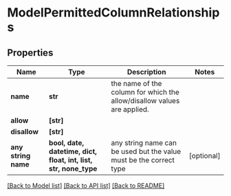 # ModelPermittedColumnRelationships


## Properties
Name | Type | Description | Notes
------------ | ------------- | ------------- | -------------
**name** | **str** | the name of the column for which the allow/disallow values are applied. | 
**allow** | **[str]** |  | 
**disallow** | **[str]** |  | 
**any string name** | **bool, date, datetime, dict, float, int, list, str, none_type** | any string name can be used but the value must be the correct type | [optional]

[[Back to Model list]](../README.md#documentation-for-models) [[Back to API list]](../README.md#documentation-for-api-endpoints) [[Back to README]](../README.md)


